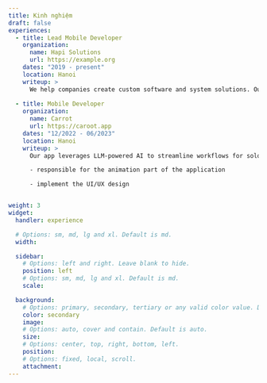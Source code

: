 ```yaml
---
title: Kinh nghiệm
draft: false
experiences:
  - title: Lead Mobile Developer
    organization:
      name: Hapi Solutions
      url: https://example.org
    dates: "2019 - present"
    location: Hanoi
    writeup: >
      We help companies create custom software and system solutions. Our team of expert software consultants specializes in developing bespoke applications that improve productivity, enhance customer experiences, and drive growth. With experience across industries, from banking to hospitality, we've helped clients implement solutions that optimize operations and increase revenue. Let us help you bring your vision to life and transform your business.
  
  - title: Mobile Developer
    organization:
      name: Carrot
      url: https://caroot.app
    dates: "12/2022 - 06/2023"
    location: Hanoi
    writeup: >
      Our app leverages LLM-powered AI to streamline workflows for solo entrepreneurs. With advanced natural language processing, our app simplifies daily tasks like managing finances and scheduling appointments. The app does not require human input for checking the work of AI or performing complex tasks, as it is designed to automate these processes and simplify the user experience.

      - responsible for the animation part of the application

      - implement the UI/UX design


weight: 3
widget:
  handler: experience

  # Options: sm, md, lg and xl. Default is md.
  width:

  sidebar:
    # Options: left and right. Leave blank to hide.
    position: left
    # Options: sm, md, lg and xl. Default is md.
    scale:

  background:
    # Options: primary, secondary, tertiary or any valid color value. Default is primary.
    color: secondary
    image:
    # Options: auto, cover and contain. Default is auto.
    size:
    # Options: center, top, right, bottom, left.
    position:
    # Options: fixed, local, scroll.
    attachment:
---
```

